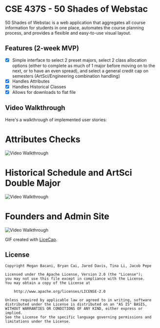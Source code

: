 # CSE 437S - 50 Shades of Webstac

50 Shades of Webstac is a web application that aggregates all course information for students in one place, automates  the course planning process, and provides a flexible and easy-to-use visual layout.

## Features (2-week MVP)

- [X] Simple interface to select 2 preset majors, select 2 class allocation options (either to complete as much of 1 major before moving on to the next, or to have an even spread), and select a general credit cap on semesters (ArtSci/Engineering combination handling)
- [X] Handles Attributes
- [X] Handles Historical Classes
- [X] Allows for downloads to flat file

## Video Walkthrough

Here's a walkthrough of implemented user stories:

# Attributes Checks
<img src='http://i.imgur.com/nmr9YMd.gif' alt='Video Walkthrough' />

# Historical Schedule and ArtSci Double Major
<img src='http://i.imgur.com/rGoR2EH.gif' alt='Video Walkthrough' />

# Founders and Admin Site
<img src='http://i.imgur.com/wx04nfD.gif' alt='Video Walkthrough' />

GIF created with [LiceCap](http://www.cockos.com/licecap/).



## License

    Copyright Megan Bacani, Bryan Cai, Jared Davis, Tina Li, Jacob Pepe

    Licensed under the Apache License, Version 2.0 (the "License");
    you may not use this file except in compliance with the License.
    You may obtain a copy of the License at

        http://www.apache.org/licenses/LICENSE-2.0

    Unless required by applicable law or agreed to in writing, software
    distributed under the License is distributed on an "AS IS" BASIS,
    WITHOUT WARRANTIES OR CONDITIONS OF ANY KIND, either express or implied.
    See the License for the specific language governing permissions and
    limitations under the License.
